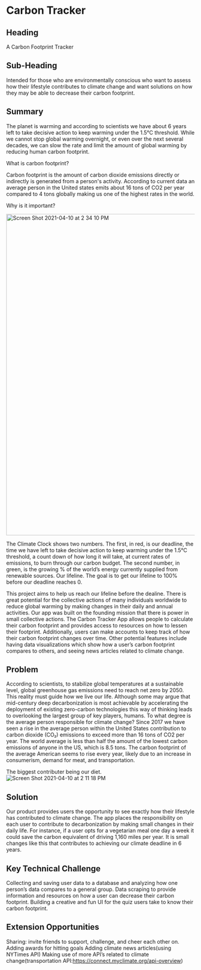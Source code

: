 # Carbon Tracker #

## Heading ##

A Carbon Footprint Tracker

## Sub-Heading ##

Intended for those who are environmentally conscious who want to assess how their lifestyle contributes to climate change and want solutions on how they may be able to decrease their carbon footprint.

## Summary ##

The planet is warming and according to scientists we have about 6 years left to take decisive action to keep warming under the 1.5°C threshold. While we cannot stop global warming overnight, or even over the next several decades, we can slow the rate and limit the amount of global warming by reducing human carbon footprint. 

What is carbon footprint?

Carbon footprint is the amount of carbon dioxide emissions directly or indirectly is generated from a person's activity. According to current data an average person in the United states emits about 16 tons of CO2 per year compared to 4 tons globally making us one of the highest rates in the world. 

Why is it important? 

<img width="859" alt="Screen Shot 2021-04-10 at 2 34 10 PM" src="https://user-images.githubusercontent.com/70560875/114281090-574dd080-9a0a-11eb-8754-03d7a7e170b6.png">

The Climate Clock shows two numbers. The first, in red, is our deadline, the time we have left to take decisive action to keep warming under the 1.5°C threshold, a count down of how long it will take, at current rates of emissions, to burn through our carbon budget. The second number, in green, is the growing % of the world’s energy currently supplied from renewable sources. Our lifeline. The goal is to get our lifeline to 100% before our deadline reaches 0.

This project aims to help us reach our lifeline before the dealine. There is great potential for the collective actions of many individuals worldwide to reduce global warming by making changes in their daily and annual activities. Our app was built on the founding mission that there is power in small collective actions. The Carbon Tracker App allows people to calculate their carbon footprint and provides access to resources on how to lessen their footprint. Additionally, users can make accounts to keep track of how their carbon footprint changes over time. Other potential features include having data visualizations which show how a user’s carbon footprint compares to others, and seeing news articles related to climate change. 

## Problem ##

According to scientists, to stabilize global temperatures at a sustainable level, global greenhouse gas emissions need to reach net zero by 2050. This reality must guide how we live our life. Although some may argue that mid-century deep decarbonization is most achievable by accelerating the deployment of existing zero-carbon technologies this way of thinking leads to overlooking the largest group of key players, humans. To what degree is the average person responsible for climate change? Since 2017 we have seen a rise in the average person within the United States contribution to carbon dioxide (CO₂) emissions to exceed more than 16 tons of CO2 per year. The world average is less than half the amount of the lowest carbon emissions of anyone in the US, which is 8.5 tons. The carbon footprint of the average American seems to rise every year, likely due to an increase in consumerism, demand for meat, and transportation.

The biggest contributer being our diet.
![Screen Shot 2021-04-10 at 2 11 18 PM](https://user-images.githubusercontent.com/70560875/114280325-bad5ff00-9a06-11eb-968d-63cee9c6ff4e.png)

## Solution ##

Our product provides users the opportunity to see exactly how their lifestyle has contributed to climate change. The app places the responsibility on each user to contribute to decarbonization by making small changes in their daily life. For instance, if a user opts for a vegetarian meal one day a week it could save the carbon equivalent of driving 1,160 miles per year. It is small changes like this that contributes to achieving our climate deadline in 6 years. 


## Key Technical Challenge ##

Collecting and saving user data to a database and analyzing how one person’s data compares to a general group. 
Data scraping to provide information and resources on how a user can decrease their carbon footprint.
Building a creative and fun UI for the quiz users take to know their carbon footprint.

## Extension Opportunities ##

Sharing: invite friends to support, challenge, and cheer each other on.
Adding awards for hitting goals
Adding climate news articles(using NYTimes API)
Making use of more API’s related to climate change(transportation API:https://connect.myclimate.org/api-overview)

